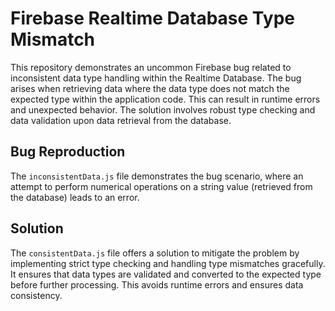# Firebase Realtime Database Type Mismatch
This repository demonstrates an uncommon Firebase bug related to inconsistent data type handling within the Realtime Database. The bug arises when retrieving data where the data type does not match the expected type within the application code. This can result in runtime errors and unexpected behavior. The solution involves robust type checking and data validation upon data retrieval from the database.

## Bug Reproduction
The `inconsistentData.js` file demonstrates the bug scenario, where an attempt to perform numerical operations on a string value (retrieved from the database) leads to an error. 

## Solution
The `consistentData.js` file offers a solution to mitigate the problem by implementing strict type checking and handling type mismatches gracefully.  It ensures that data types are validated and converted to the expected type before further processing.  This avoids runtime errors and ensures data consistency.
